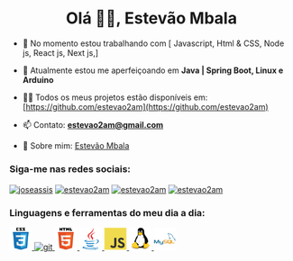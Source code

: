 <h1 align="center">Olá 👋🏻, Estevão Mbala</h1>

- 🔭 No momento estou trabalhando com [ Javascript, Html & CSS, Node js, React js, Next js,]

- 🌱 Atualmente estou me aperfeiçoando em **Java | Spring Boot, Linux e Arduino**

- 👨‍💻 Todos os meus projetos estão disponíveis em: [https://github.com/estevao2am](https://github.com/estevao2am)

- 📫 Contato: **estevao2am@gmail.com**

- 📄 Sobre mim: [Estevão Mbala](https://www.linkedin.com/in/estevão-mbala-611a8123a/)

<h3 align="left">Siga-me nas redes sociais:</h3>
<p align="left">
<a href="https://twitter.com/estevao2am" target="blank"><img align="center" src="https://raw.githubusercontent.com/rahuldkjain/github-profile-readme-generator/master/src/images/icons/Social/twitter.svg" alt="joseassis" height="30" width="40" /></a>
<a href="https://linkedin.com/in/estevão-mbala-611a8123a/" target="blank"><img align="center" src="https://raw.githubusercontent.com/rahuldkjain/github-profile-readme-generator/master/src/images/icons/Social/linked-in-alt.svg" alt="estevao2am" height="30" width="40" /></a>
<a href="https://fb.com/estevao2am" target="blank"><img align="center" src="https://raw.githubusercontent.com/rahuldkjain/github-profile-readme-generator/master/src/images/icons/Social/facebook.svg" alt="estevao2am" height="30" width="40" /></a>
<a href="https://instagram.com/lemikixi" target="blank"><img align="center" src="https://raw.githubusercontent.com/rahuldkjain/github-profile-readme-generator/master/src/images/icons/Social/instagram.svg" alt="estevao2am" height="30" width="40" /></a>
</p>

<h3 align="left">Linguagens e ferramentas do meu dia a dia:</h3>
<p align="left">  <a href="https://www.w3schools.com/css/" target="_blank" rel="noreferrer"> <img src="https://raw.githubusercontent.com/devicons/devicon/master/icons/css3/css3-original-wordmark.svg" alt="css3" width="40" height="40"/> </a> <a href="https://git-scm.com/" target="_blank" rel="noreferrer"> <img src="https://www.vectorlogo.zone/logos/git-scm/git-scm-icon.svg" alt="git" width="40" height="40"/> </a> <a href="https://www.w3.org/html/" target="_blank" rel="noreferrer"> <img src="https://raw.githubusercontent.com/devicons/devicon/master/icons/html5/html5-original-wordmark.svg" alt="html5" width="40" height="40"/> </a> <a href="https://www.java.com" target="_blank" rel="noreferrer"> <img src="https://raw.githubusercontent.com/devicons/devicon/master/icons/java/java-original.svg" alt="java" width="40" height="40"/> </a> <a href="https://developer.mozilla.org/en-US/docs/Web/JavaScript" target="_blank" rel="noreferrer"> <img src="https://raw.githubusercontent.com/devicons/devicon/master/icons/javascript/javascript-original.svg" alt="javascript" width="40" height="40"/> </a> <a href="https://www.linux.org/" target="_blank" rel="noreferrer"> <img src="https://raw.githubusercontent.com/devicons/devicon/master/icons/linux/linux-original.svg" alt="linux" width="40" height="40"/> </a> <a href="https://www.mysql.com/" target="_blank" rel="noreferrer"> <img src="https://raw.githubusercontent.com/devicons/devicon/master/icons/mysql/mysql-original-wordmark.svg" alt="mysql" width="40" height="40"/> </a> </p>

